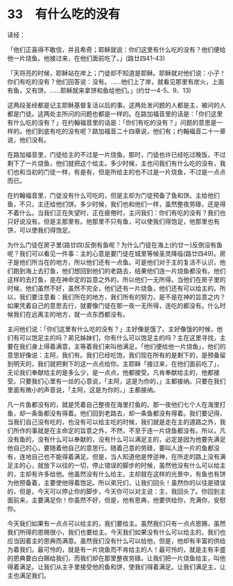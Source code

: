 # 33　有什么吃的没有


读经：

「他们正喜得不敢信，并且希奇；耶稣就说：你们这里有什么吃的没有？他们便给他一片烧鱼。他接过来，在他们面前吃了。」(路廿四41-43)

「天将亮的时候，耶稣站在岸上；门徒却不知道是耶稣。耶稣就对他们说：小子！你们有吃的没有？他们回答说：没有。……他们上了岸，就看见那里有炭火，上面有鱼，又有饼。……耶稣就来拿饼和鱼给他们。」(约廿一4-5、9、13)

这两段圣经都是记主耶稣基督复活以后的事。这两处发问题的人都是主，被问的人都是门徒。这两处主所问的问题也都是一样的。在路加福音里的话是：「你们这里有什么吃的没有？」在约翰福音里的话是：「你们有吃的没有？」问题的意思是一样的。他们到底有吃的没有呢？路加福音二十四章说，他们有；约翰福音二十一章说，他们没有。

在路加福音里，门徒给主的不过是一片烧鱼。那时，门徒也许已经吃过晚饭，不过剩下了一片烧鱼，他们就把这个给主。多少时候，主也问我们有什么吃的没有，我们也和当初的门徒一样，有是有，但是所给主的也不过是一片烧鱼，不过是一点点而已。

在约翰福音里，门徒没有什么可吃的，但是主却为门徒预备了鱼和饼。主给他们鱼，不只，主还给他们饼。多少时候，我们也和他们一样，虽然整夜劳碌，还是得不着什么。当我们正在失望时，正在疲倦时，主问我们：你们有吃的没有？我们也只好说没有。但是主那里有。他那里不只有鱼，可以使我们得饱足，他那里也有饼，可以使我们得饱足。

为什么门徒在房子里(路廿四)反倒有鱼呢？为什么门徒在海上(约廿一)反倒没有鱼呢？我们可以看见一件事：主的心意是要门徒在城里等候圣灵降临(路廿四49)。房子是他们所当在的地方，所以他们还有一点鱼。可是他们对于主的复活不认识，他们跑到海上去打鱼，他们想回到他们的老路去，结果他们连一片烧鱼都没有。他们这样的去打鱼，是在神命定的旨意之外的，所以他们一无所得。当他们在房子里的时候，他们虽然不好，虽然不完全，他们还有一片烧鱼，他们还有可以给主的。所以，我们要注意看：我们所在的地方，我们所有的努力，是不是在神的旨意之内？如果凭着自己的意思去行，就要像门徒在那一夜一无所得，连吃的都没有。什么时候我们在远离主的地方，就一点东西都没有。

主问他们说：「你们这里有什么吃的没有？」主好像是饿了。主好像饿的时候，他们有可以饱足主的吗？弟兄姊妹们，你有什么可以饱足主的吗？主在这里寻找，主要在我们身上得着满意，主等着我们来叫他满足。「他们便给他一片烧鱼」，他们的意思好像说：主阿，我们有。我们已经吃饱，我们现在所有的是剩下的，是预备留到明天的，我们就把剩下的这一点点给你。主耶稣「接过来，在他们面前吃了」，无论我们奉献给主的是多么少，是一点点，他都接受。凡肯奉献给主的，他都接受。只要我们心里有一丝的心意说，「主阿，这是为你的，」主都接纳。只要在我们里面有微小的声音说，「主阿，这是为你的，」主都接纳。

凡一片鱼都没有的，就是凭着自己整夜在海里打鱼的。那一夜他们七个人在海里打鱼，却一条鱼都没有得着。他们回到老路去，却一条鱼都没有得着。我们要记得，当我们自己没有吃的，也没有可以给主吃的时候，我们就是走在主的道路之外，我们所作的事就是在主命定的旨意之外，不然，不至于连一片烧鱼都没有。所以，凡没有鱼的，没有什么可以奉献的，没有什么可以满足主的，必定是因为他要先满足他自己的心，要随着他自己的意思行。随着己意的劳碌，要叫人连一片的鱼都没有，连地自己也不能得着满足。但是，当人知道他是悖逆神，在所走的路上没有满足主的心，就放下以往的一切，停止错误的脚步的时候，虽然他没有什么可以给主的，主却有许多给他。他虽然没有什么给主，主却就在这样的光景中，有鱼也有饼为他预备着，主要使他得着饱足。所以弟兄们，让我们回头！虽然你的以往是错误的，但是，今天可以停止你的脚步，今天你可以对主说：主，我回头了。你回到主面前来，主要满足你！你虽然不好，但是，他有恩典，他要供给你，充满你，安慰你。

今天我们如果有一点点可以给主的，我们要给主。虽然我们只有一点点恩赐，虽然我们所得的恩赐很小，我们也要给主。今天我们如果没有什么可以给主的，我们也应当因着主的恩典而满意。虽然我们没有什么可以给他，但是，他却有丰富的供给为着我们。最可怜的，就是有一片烧鱼而不肯给主的人！最可怜的，就是主有丰盛的恩典要白白赐给我们，而我们却在那里整夜劳碌。让我们把一片烧鱼给主，叫他得着满足。让我们从主手里接受他的鱼和饼，使我们得着满足。让我们满足主，让主也满足我们。


